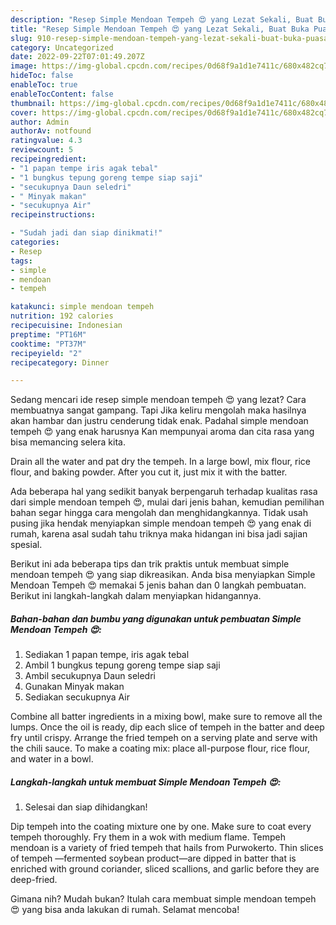 ```yaml
---
description: "Resep Simple Mendoan Tempeh 😍 yang Lezat Sekali, Buat Buka Puasa Sempurna"
title: "Resep Simple Mendoan Tempeh 😍 yang Lezat Sekali, Buat Buka Puasa Sempurna"
slug: 910-resep-simple-mendoan-tempeh-yang-lezat-sekali-buat-buka-puasa-sempurna
category: Uncategorized
date: 2022-09-22T07:01:49.207Z
image: https://img-global.cpcdn.com/recipes/0d68f9a1d1e7411c/680x482cq70/simple-mendoan-tempeh-foto-resep-utama.jpg
hideToc: false
enableToc: true
enableTocContent: false
thumbnail: https://img-global.cpcdn.com/recipes/0d68f9a1d1e7411c/680x482cq70/simple-mendoan-tempeh-foto-resep-utama.jpg
cover: https://img-global.cpcdn.com/recipes/0d68f9a1d1e7411c/680x482cq70/simple-mendoan-tempeh-foto-resep-utama.jpg
author: Admin
authorAv: notfound
ratingvalue: 4.3
reviewcount: 5
recipeingredient:
- "1 papan tempe iris agak tebal"
- "1 bungkus tepung goreng tempe siap saji"
- "secukupnya Daun seledri"
- " Minyak makan"
- "secukupnya Air"
recipeinstructions:

- "Sudah jadi dan siap dinikmati!"
categories:
- Resep
tags:
- simple
- mendoan
- tempeh

katakunci: simple mendoan tempeh 
nutrition: 192 calories
recipecuisine: Indonesian
preptime: "PT16M"
cooktime: "PT37M"
recipeyield: "2"
recipecategory: Dinner

---
```



Sedang mencari ide resep simple mendoan tempeh 😍 yang lezat? Cara membuatnya sangat gampang. Tapi Jika keliru mengolah maka hasilnya akan hambar dan justru cenderung tidak enak. Padahal simple mendoan tempeh 😍 yang enak harusnya Kan mempunyai aroma dan cita rasa yang bisa memancing selera kita.


Drain all the water and pat dry the tempeh. In a large bowl, mix flour, rice flour, and baking powder. After you cut it, just mix it with the batter.

Ada beberapa hal yang sedikit banyak berpengaruh terhadap kualitas rasa dari simple mendoan tempeh 😍, mulai dari jenis bahan, kemudian pemilihan bahan segar hingga cara mengolah dan menghidangkannya. Tidak usah pusing jika hendak menyiapkan simple mendoan tempeh 😍 yang enak di rumah, karena asal sudah tahu triknya maka hidangan ini bisa jadi sajian spesial.


Berikut ini ada beberapa tips dan trik praktis untuk membuat simple mendoan tempeh 😍 yang siap dikreasikan. Anda bisa menyiapkan Simple Mendoan Tempeh 😍 memakai 5 jenis bahan dan 0 langkah pembuatan. Berikut ini langkah-langkah dalam menyiapkan hidangannya.

<!--inarticleads1-->

##### Bahan-bahan dan bumbu yang digunakan untuk pembuatan Simple Mendoan Tempeh 😍:

1. Sediakan 1 papan tempe, iris agak tebal
1. Ambil 1 bungkus tepung goreng tempe siap saji
1. Ambil secukupnya Daun seledri
1. Gunakan  Minyak makan
1. Sediakan secukupnya Air


Combine all batter ingredients in a mixing bowl, make sure to remove all the lumps. Once the oil is ready, dip each slice of tempeh in the batter and deep fry until crispy. Arrange the fried tempeh on a serving plate and serve with the chili sauce. To make a coating mix: place all-purpose flour, rice flour, and water in a bowl. 

<!--inarticleads2-->

##### Langkah-langkah untuk membuat Simple Mendoan Tempeh 😍:


1. Selesai dan siap dihidangkan!

Dip tempeh into the coating mixture one by one. Make sure to coat every tempeh thoroughly. Fry them in a wok with medium flame. Tempeh mendoan is a variety of fried tempeh that hails from Purwokerto. Thin slices of tempeh —fermented soybean product—are dipped in batter that is enriched with ground coriander, sliced scallions, and garlic before they are deep-fried. 

Gimana nih? Mudah bukan? Itulah cara membuat simple mendoan tempeh 😍 yang bisa anda lakukan di rumah. Selamat mencoba!
